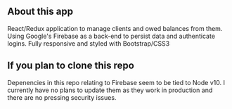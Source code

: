 ## About this app
React/Redux application to manage clients and owed balances from them. Using Google's Firebase as a back-end to persist data and authenticate logins. Fully responsive and styled with Bootstrap/CSS3


## If you plan to clone this repo
Depenencies in this repo relating to Firebase seem to be tied to Node v10. I currently have no plans to update them as they work in production and there are no pressing security issues. 
